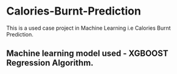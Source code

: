 # Calories-Burnt-Prediction
This is a used case project in Machine Learning i.e Calories Burnt Prediction. 

## Machine learning model used - XGBOOST Regression Algorithm.



